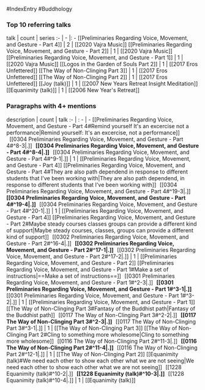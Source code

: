 #IndexEntry #Buddhology

### Top 10 referring talks
talk | count | series
:- | - |: -
[[Preliminaries Regarding Voice, Movement, and Gesture - Part 4]] | 2 | [[2020 Vajra Music]]
[[Preliminaries Regarding Voice, Movement, and Gesture - Part 2]] | 1 | [[2020 Vajra Music]]
[[Preliminaries Regarding Voice, Movement, and Gesture - Part 1]] | 1 | [[2020 Vajra Music]]
[[Logos in the Garden of Souls Part 2]] | 1 | [[2017 Eros Unfettered]]
[[The Way of Non-Clinging Part 3]] | 1 | [[2017 Eros Unfettered]]
[[The Way of Non-Clinging Part 2]] | 1 | [[2017 Eros Unfettered]]
[[Joy (talk)]] | 1 | [[2007 New Years Retreat Insight Meditation]]
[[Equanimity (talk)]] | 1 | [[2006 New Year's Retreat]]

### Paragraphs with 4+ mentions
description | count | talk
:- | : - | -
[[Preliminaries Regarding Voice, Movement, and Gesture - Part 4#Remind yourself It's an excercise not a performance\|Remind yourself: It's an excercise, not a performance]] &nbsp;&nbsp;[[0304 Preliminaries Regarding Voice, Movement, and Gesture - Part 4#^8-3\|.]] &nbsp; **[[0304 Preliminaries Regarding Voice, Movement, and Gesture - Part 4#^8-4\|.]]** &nbsp; [[0304 Preliminaries Regarding Voice, Movement, and Gesture - Part 4#^9-1\|.]] | 1 | [[Preliminaries Regarding Voice, Movement, and Gesture - Part 4]]
[[Preliminaries Regarding Voice, Movement, and Gesture - Part 4#They are also path dependend in response to different students that I've been working with\|They are also path dependend, in response to different students that I've been working with]] &nbsp;&nbsp;[[0304 Preliminaries Regarding Voice, Movement, and Gesture - Part 4#^19-3\|.]] &nbsp; **[[0304 Preliminaries Regarding Voice, Movement, and Gesture - Part 4#^19-4\|.]]** &nbsp; [[0304 Preliminaries Regarding Voice, Movement, and Gesture - Part 4#^20-1\|.]] | 1 | [[Preliminaries Regarding Voice, Movement, and Gesture - Part 4]]
[[Preliminaries Regarding Voice, Movement, and Gesture - Part 2#Maybe steady courses classes groups can provide a different kind of support\|Maybe steady courses, classes, groups can provide a different kind of support]] &nbsp;&nbsp;[[0302 Preliminaries Regarding Voice, Movement, and Gesture - Part 2#^16-4\|.]] &nbsp; **[[0302 Preliminaries Regarding Voice, Movement, and Gesture - Part 2#^17-1\|.]]** &nbsp; [[0302 Preliminaries Regarding Voice, Movement, and Gesture - Part 2#^17-2\|.]] | 1 | [[Preliminaries Regarding Voice, Movement, and Gesture - Part 2]]
[[Preliminaries Regarding Voice, Movement, and Gesture - Part 1#Make a set of instructions\|==Make a set of instructions==]] &nbsp;&nbsp;[[0301 Preliminaries Regarding Voice, Movement, and Gesture - Part 1#^2-3\|.]] &nbsp; **[[0301 Preliminaries Regarding Voice, Movement, and Gesture - Part 1#^3-1\|.]]** &nbsp; [[0301 Preliminaries Regarding Voice, Movement, and Gesture - Part 1#^3-2\|.]] | 1 | [[Preliminaries Regarding Voice, Movement, and Gesture - Part 1]]
[[The Way of Non-Clinging Part 3#Fantasy of the Buddhist path\|Fantasy of the Buddhist path]] &nbsp;&nbsp;[[0117 The Way of Non-Clinging Part 3#^2-2\|.]] &nbsp; **[[0117 The Way of Non-Clinging Part 3#^2-3\|.]]** &nbsp; [[0117 The Way of Non-Clinging Part 3#^3-1\|.]] | 1 | [[The Way of Non-Clinging Part 3]]
[[The Way of Non-Clinging Part 2#Cling to something more wholesome\|Cling to something more wholesome]] &nbsp;&nbsp;[[0116 The Way of Non-Clinging Part 2#^11-3\|.]] &nbsp; **[[0116 The Way of Non-Clinging Part 2#^11-4\|.]]** &nbsp; [[0116 The Way of Non-Clinging Part 2#^12-1\|.]] | 1 | [[The Way of Non-Clinging Part 2]]
[[Equanimity (talk)#We need each other to show each other what we are not seeing\|We need each other to show each other what we are not seeing]] &nbsp;&nbsp;[[1228 Equanimity (talk)#^10-2\|.]] &nbsp; **[[1228 Equanimity (talk)#^10-3\|.]]** &nbsp; [[1228 Equanimity (talk)#^10-4\|.]] | 1 | [[Equanimity (talk)]]

